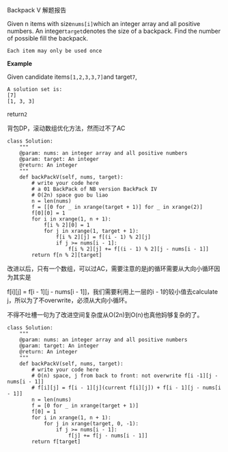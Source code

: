 Backpack V 解题报告

Given n items with size`nums[i]`which an integer array and all positive numbers. An integer`target`denotes the size of a backpack. Find the number of possible fill the backpack.

`Each item may only be used once`

**Example**

Given candidate items`[1,2,3,3,7]`and target`7`,

```
A solution set is: 
[7]
[1, 3, 3]

```

return`2`

背包DP，滚动数组优化方法，然而过不了AC

```
class Solution:
    """
    @param: nums: an integer array and all positive numbers
    @param: target: An integer
    @return: An integer
    """
    def backPackV(self, nums, target):
        # write your code here
        # a 01 BackPack of NB version BackPack IV
        # O(2n) space guo bu liao
        n = len(nums)
        f = [[0 for _ in xrange(target + 1)] for _ in xrange(2)]
        f[0][0] = 1
        for i in xrange(1, n + 1):
            f[i % 2][0] = 1
            for j in xrange(1, target + 1):
                f[i % 2][j] = f[(i - 1) % 2][j]
                if j >= nums[i - 1]:
                    f[i % 2][j] += f[(i - 1) % 2][j - nums[i - 1]]
        return f[n % 2][target]
```

改进以后，只有一个数组，可以过AC，需要注意的是j的循环需要从大向小循环因为其实是

f\[i\]\[j\] = f\[i - 1\]\[j - nums\[i - 1\]\]，我们需要利用上一层的i - 1的较小值去calculate j，所以为了不overwrite，必须从大向小循环。

不得不吐槽一句为了改进空间复杂度从O\(2n\)到O\(n\)也真他妈够复杂的了。

```
class Solution:
    """
    @param: nums: an integer array and all positive numbers
    @param: target: An integer
    @return: An integer
    """
    def backPackV(self, nums, target):
        # write your code here
        # O(n) space, j from back to front: not overwrite f[i -1][j - nums[i - 1]]
        # f[i][j] = f[i - 1][j](current f[i][j]) + f[i - 1][j - nums[i - 1]] 
        n = len(nums)
        f = [0 for _ in xrange(target + 1)]
        f[0] = 1
        for i in xrange(1, n + 1):
            for j in xrange(target, 0, -1):
                if j >= nums[i - 1]:
                    f[j] += f[j - nums[i - 1]]
        return f[target]
```



